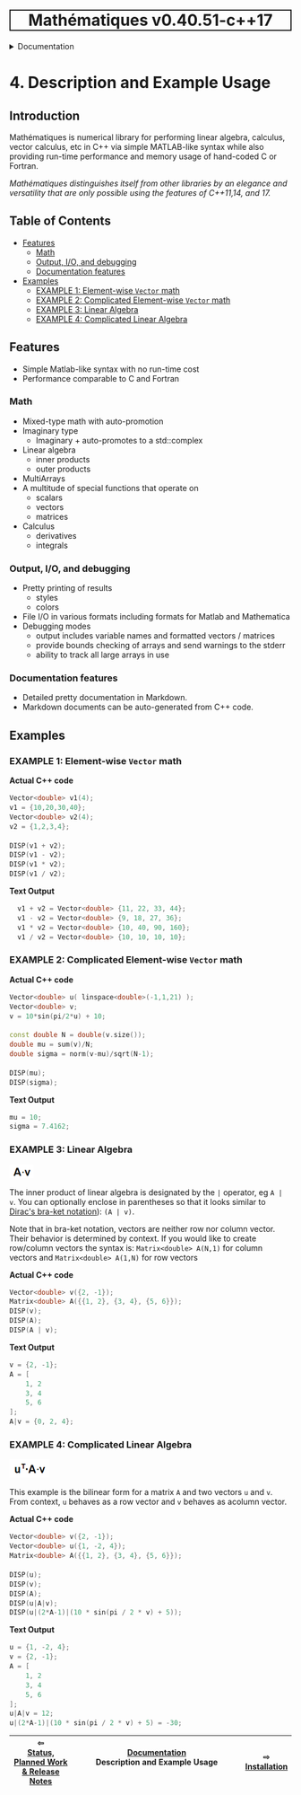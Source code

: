 <h1 style='border: 2px solid; text-align: center'>Mathématiques v0.40.51-c++17</h1>

<details>

<summary>Documentation</summary>

# [Documentation](../README.md)<br>
1. [License](../license/README.md)<br>
2. [About](../about/README.md)<br>
3. [Status, Planned Work & Release Notes](../status-release/README.md)<br>
4. _Description and Example Usage_ <br>
5. [Installation](../installation/README.md)<br>
6. [Your First Mathématiques Project](../first-project/README.md)<br>
7. [Usage Guide: Syntax, Data Types, Functions, etc](../user-guide/README.md)<br>
8. [Benchmarks](../benchmarks/README.md)<br>
9. [Tests](../test/README.md)<br>
10. [Developer Guide: Modifying and Extending Mathématiques](../developer-guide/README.md)<br>


</details>



# 4. Description and Example Usage


## Introduction

Mathématiques is numerical library for performing linear algebra, calculus, vector calculus, etc in C++ via simple MATLAB-like syntax while also providing run-time performance and memory usage of hand-coded C or Fortran.

_Mathématiques distinguishes itself from other libraries by an elegance and versatility that are only possible using the features of C++11,14, and 17._


## Table of Contents

+ [Features](#features)
  + [Math](#math)
  + [Output, I/O, and debugging](#output)
  + [Documentation features](#documentation-features)
+ [Examples](#examples)
  + [EXAMPLE 1: Element-wise `Vector` math](#example-1)
  + [EXAMPLE 2: Complicated Element-wise `Vector` math](#example-2)
  + [EXAMPLE 3: Linear Algebra](#example-3)
  + [EXAMPLE 4: Complicated Linear Algebra](#example-4)


## Features
+ Simple Matlab-like syntax with no run-time cost
+ Performance comparable to C and Fortran

### Math
+ Mixed-type math with auto-promotion
+ Imaginary type
  + Imaginary<double> + <double> auto-promotes to a std::complex<double>
+ Linear algebra
  + inner products
  + outer products
+ MultiArrays
+ A multitude of special functions that operate on
  + scalars
  + vectors
  + matrices
+ Calculus
  + derivatives
  + integrals

<a name="#output"></a>
### Output, I/O, and debugging
+ Pretty printing of results
  + styles
  + colors
+ File I/O in various formats including formats for Matlab and Mathematica
+ Debugging modes
  + output includes variable names and formatted vectors / matrices
  + provide bounds checking of arrays and send warnings to the stderr
  + ability to track all large arrays in use

### Documentation features
+ Detailed pretty documentation in Markdown.  
+ Markdown documents can be auto-generated from C++ code.

## Examples

<a name="example-1"></a>
### EXAMPLE 1: Element-wise `Vector` math

**Actual C++ code**
```C++
Vector<double> v1(4);
v1 = {10,20,30,40}; 
Vector<double> v2(4);
v2 = {1,2,3,4}; 

DISP(v1 + v2);
DISP(v1 - v2);
DISP(v1 * v2);
DISP(v1 / v2);
```

**Text Output**
```C++
  v1 + v2 = Vector<double> {11, 22, 33, 44}; 
  v1 - v2 = Vector<double> {9, 18, 27, 36}; 
  v1 * v2 = Vector<double> {10, 40, 90, 160}; 
  v1 / v2 = Vector<double> {10, 10, 10, 10}; 
```

<a name="example-2"></a>
### EXAMPLE 2: Complicated Element-wise `Vector` math

**Actual C++ code**
```C++
Vector<double> u( linspace<double>(-1,1,21) );
Vector<double> v;
v = 10*sin(pi/2*u) + 10;

const double N = double(v.size());
double mu = sum(v)/N;
double sigma = norm(v-mu)/sqrt(N-1);

DISP(mu);
DISP(sigma);
```

**Text Output**
```C++
mu = 10; 
sigma = 7.4162; 
```

<a name="example-3"></a>
### EXAMPLE 3: Linear Algebra

![A dot V](A-dot-v.png)

The inner product of linear algebra is designated by the `|` operator, eg ```A | v```.  You can optionally enclose in parentheses so that it looks similar to [Dirac's bra-ket notation](https://en.wikipedia.org/wiki/Bra%E2%80%93ket_notation)): ```(A | v)```.

Note that in bra-ket notation, vectors are neither row nor column vector.  Their behavior is determined by context.   If you would like to create row/column vectors the syntax is: ```Matrix<double> A(N,1)``` for column vectors and ```Matrix<double> A(1,N)``` for row vectors


**Actual C++ code**
```C++
Vector<double> v({2, -1});
Matrix<double> A({{1, 2}, {3, 4}, {5, 6}});
DISP(v);
DISP(A);
DISP(A | v);
```

**Text Output**
```C++
v = {2, -1}; 
A = [
    1, 2
    3, 4
    5, 6
]; 
A|v = {0, 2, 4}; 
```
<a name="example-4"></a>
### EXAMPLE 4: Complicated Linear Algebra

![u dot A dot V](u-dot-A-dot-v.png)

This example is the bilinear form for a matrix ```A``` and two vectors ```u``` and ```v```.  From context, ```u``` behaves as a row vector and ```v``` behaves as acolumn vector.

**Actual C++ code**
```C++
Vector<double> v({2, -1});
Vector<double> u({1, -2, 4});
Matrix<double> A({{1, 2}, {3, 4}, {5, 6}});

DISP(u);
DISP(v);
DISP(A);
DISP(u|A|v);
DISP(u|(2*A-1)|(10 * sin(pi / 2 * v) + 5));
```

**Text Output**
```C++
u = {1, -2, 4}; 
v = {2, -1}; 
A = [
    1, 2
    3, 4
    5, 6
]; 
u|A|v = 12; 
u|(2*A-1)|(10 * sin(pi / 2 * v) + 5) = -30; 
```



| ⇦ <br />[Status, Planned Work & Release Notes](../status-release/README.md)  | [Documentation](../README.md)<br />Description and Example Usage<br /><img width=1000/> | ⇨ <br />[Installation](../installation/README.md)   |
| ------------ | :-------------------------------: | ------------ |

